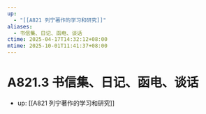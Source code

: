 ```yaml
---
up:
  - "[[A821 列宁著作的学习和研究]]"
aliases:
  - 书信集、日记、函电、谈话
ctime: 2025-04-17T14:32:12+08:00
mtime: 2025-10-01T11:41:37+08:00
---
```


# A821.3 书信集、日记、函电、谈话

- up: [[A821 列宁著作的学习和研究]]
